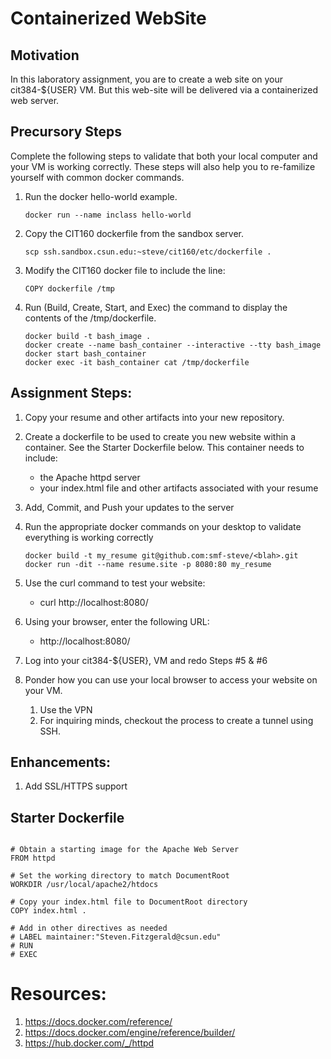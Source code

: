 
# Containerized WebSite

## Motivation

In this laboratory assignment, you are to create a web site on your cit384-${USER} VM.  But this web-site will be delivered via a containerized web server.


## Precursory Steps
Complete the following steps to validate that both your local computer and your VM is working correctly. These steps will also help you to re-familize yourself with common docker commands.

   
   1. Run the docker hello-world example.
      ```
      docker run --name inclass hello-world
      ```
   
   1. Copy the CIT160 dockerfile from the sandbox server.
      ```
      scp ssh.sandbox.csun.edu:~steve/cit160/etc/dockerfile .
      ```
   
   1. Modify the CIT160 docker file to include the line:
      ```
      COPY dockerfile /tmp
      ```
   
   1. Run (Build, Create, Start, and Exec) the command to display the contents of the /tmp/dockerfile.
      ```
      docker build -t bash_image .
      docker create --name bash_container --interactive --tty bash_image
      docker start bash_container
      docker exec -it bash_container cat /tmp/dockerfile
      ```

## Assignment Steps:
   1. Copy your resume and other artifacts into your new repository.

   2. Create a dockerfile to be used to create you new website within a container. See the Starter Dockerfile below. This container needs to include:
      - the Apache httpd server
      - your index.html file and other artifacts associated with your resume

   3. Add, Commit, and Push your updates to the server

   4. Run the appropriate docker commands on your desktop to validate everything is working correctly
      ```
      docker build -t my_resume git@github.com:smf-steve/<blah>.git
      docker run -dit --name resume.site -p 8080:80 my_resume
      ```

   5. Use the curl command to test your website:
      * curl http://localhost:8080/

   6. Using your browser, enter the following URL:
      * http://localhost:8080/

   7. Log into your cit384-${USER}, VM and redo Steps #5 & #6

   8. Ponder how you can use your local browser to access your website on your VM.
      1. Use the VPN
      2. For inquiring minds, checkout the process to create a tunnel using SSH.

## Enhancements:
  1. Add SSL/HTTPS support


## Starter Dockerfile
```

# Obtain a starting image for the Apache Web Server
FROM httpd

# Set the working directory to match DocumentRoot                                   
WORKDIR /usr/local/apache2/htdocs

# Copy your index.html file to DocumentRoot directory               
COPY index.html .                               

# Add in other directives as needed
# LABEL maintainer:"Steven.Fitzgerald@csun.edu"
# RUN
# EXEC
```


# Resources:
1. https://docs.docker.com/reference/
2. https://docs.docker.com/engine/reference/builder/
3. https://hub.docker.com/_/httpd
